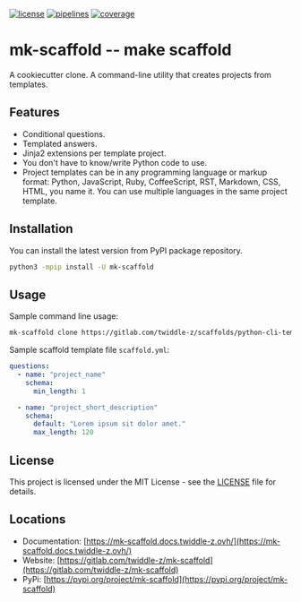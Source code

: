 [![license](https://img.shields.io/badge/license-MIT-brightgreen)](https://spdx.org/licenses/MIT.html)
[![pipelines](https://gitlab.com/twiddle-z/mk-scaffold/badges/master/pipeline.svg)](https://gitlab.com/twiddle-z/mk-scaffold/pipelines)
[![coverage](https://gitlab.com/twiddle-z/mk-scaffold/badges/master/coverage.svg)](https://mk-scaffold.docs.twiddle-z.ovh//coverage/index.html)

# mk-scaffold -- make scaffold

A cookiecutter clone. A command-line utility that creates projects from templates.

## Features

- Conditional questions.
- Templated answers.
- Jinja2 extensions per template project.
- You don't have to know/write Python code to use.
- Project templates can be in any programming language or markup format:
  Python, JavaScript, Ruby, CoffeeScript, RST, Markdown, CSS, HTML, you name it.
  You can use multiple languages in the same project template.

## Installation

You can install the latest version from PyPI package repository.

~~~bash
python3 -mpip install -U mk-scaffold
~~~

## Usage

Sample command line usage:

~~~bash
mk-scaffold clone https://gitlab.com/twiddle-z/scaffolds/python-cli-template.git
~~~

Sample scaffold template file `scaffold.yml`:

~~~yml
questions:
  - name: "project_name"
    schema:
      min_length: 1

  - name: "project_short_description"
    schema:
      default: "Lorem ipsum sit dolor amet."
      max_length: 120
~~~

## License

This project is licensed under the MIT License - see the [LICENSE](LICENSE) file for details.


## Locations

  * Documentation: [https://mk-scaffold.docs.twiddle-z.ovh/](https://mk-scaffold.docs.twiddle-z.ovh/)
  * Website: [https://gitlab.com/twiddle-z/mk-scaffold](https://gitlab.com/twiddle-z/mk-scaffold)
  * PyPi: [https://pypi.org/project/mk-scaffold](https://pypi.org/project/mk-scaffold)
